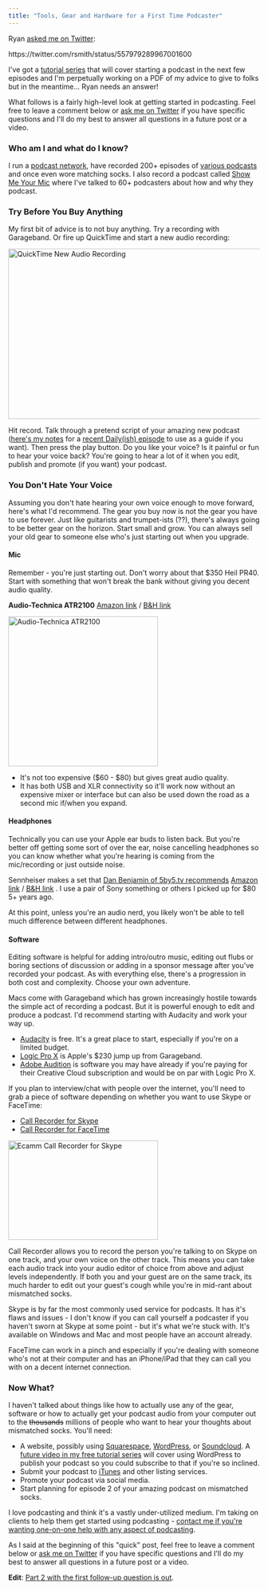 ```yaml
---
title: "Tools, Gear and Hardware for a First Time Podcaster"
---
```

<p>Ryan <a href="https://twitter.com/rsmith/status/557979289967001600">asked me on Twitter</a>:</p>
<p>https://twitter.com/rsmith/status/557979289967001600</p>
<p>I've got a <a href="https://youtu.be/_dQr69-dkbU?list=PL5WkkylZGJ0ux8Uu-zS9wLmoP4U00QVCR">tutorial series</a> that will cover starting a podcast in the next few episodes and I'm perpetually working on a PDF of my advice to give to folks but in the meantime... Ryan needs an answer!</p>
<p>What follows is a fairly high-level look at getting started in podcasting. Feel free to leave a comment below or <a href="https://www.twitter.com/ichris">ask me on Twitter</a> if you have specific questions and I'll do my best to answer all questions in a future post or a video.</p>
<h3>Who am I and what do I know?</h3>
<p>I run a <a href="https://goodstuff.network">podcast network</a>, have recorded 200+ episodes of <a href="https://www.ssktn.com">various podcasts</a> and once even wore matching socks. I also record a podcast called <a href="https://goodstuff.network/smym">Show Me Your Mic</a> where I've talked to 60+ podcasters about how and why they podcast.</p>
<h3>Try Before You Buy Anything</h3>
<p>My first bit of advice is to not buy anything. Try a recording with Garageband. Or fire up QuickTime and start a new audio recording:</p>
<p><img src="https://chrisenns.com/wp-content/uploads/2015/01/Screenshot-2015-01-21-14.19.14.png" alt="QuickTime New Audio Recording" width="513" height="341" class="aligncenter size-full wp-image-22196" /></p>
<p>Hit record. Talk through a pretend script of your amazing new podcast (<a href="https://cl.ly/ZPDz">here's my notes</a> for a <a href="https://goodstuff.network/dailyish/">recent Daily(ish) episode</a> to use as a guide if you want). Then press the play button. Do you like your voice? Is it painful or fun to hear your voice back? You're going to hear a lot of it when you edit, publish and promote (if you want) your podcast.</p>
<h3>You Don't Hate Your Voice</h3>
<p>Assuming you don't hate hearing your own voice enough to move forward, here's what I'd recommend. The gear you buy now is not the gear you have to use forever. Just like guitarists and trumpet-ists (??), there's always going to be better gear on the horizon. Start small and grow. You can always sell your old gear to someone else who's just starting out when you upgrade.</p>
<h4>Mic</h4>
<p>Remember - you're just starting out. Don't worry about that $350 Heil PR40. Start with something that won't break the bank without giving you decent audio quality.</p>
<p><strong>Audio-Technica ATR2100</strong> <a href="https://www.amazon.ca/gp/product/B004QJOZS4/ref=as_li_ss_tl?ie=UTF8&amp;camp=15121&amp;creative=390961&amp;creativeASIN=B004QJOZS4&amp;linkCode=as2&amp;tag=farawsoclos0a-20">Amazon link</a> / <a href="https://www.bhphotovideo.com/c/product/751977-REG/Audio_Technica_ATR2100_USB_ATR2100_USB_Cardioid_Dynamic_USB.html/BI/19457/KBID/11631/kw/AUATR2100USB/DFF/d10-v2-t1-xAUATR2100USB">B&amp;H link</a></p>
<p><img src="https://chrisenns.com/wp-content/uploads/2015/01/751977-300x300.jpg" alt="Audio-Technica ATR2100" width="300" height="300" class="aligncenter size-medium wp-image-22198" /></p>
<ul>
<li>It's not too expensive ($60 - $80) but gives great audio quality.</li>
<li>It has both USB and XLR connectivity so it'll work now without an expensive mixer or interface but can also be used down the road as a second mic if/when you expand.</li>
</ul>
<h4>Headphones</h4>
<p>Technically you can use your Apple ear buds to listen back. But you're better off getting some sort of over the ear, noise cancelling headphones so you can know whether what you're hearing is coming from the mic/recording or just outside noise.</p>
<p>Sennheiser makes a set that <a href="https://podcastmethod.co" target="_blank">Dan Benjamin of 5by5.tv recommends</a> <a href="https://www.amazon.ca/gp/product/B003LPTAYI/ref=as_li_ss_tl?ie=UTF8&amp;camp=15121&amp;creative=390961&amp;creativeASIN=B003LPTAYI&amp;linkCode=as2&amp;tag=farawsoclos0a-20">Amazon link</a> / <a href="https://www.bhphotovideo.com/c/product/751924-REG/Sennheiser_HD202_II_HD_202_II_Closed_Back_Around_Ear.html/BI/19457/KBID/11631/kw/SEHD2022/DFF/d10-v2-t1-xSEHD2022">B&amp;H link</a> . I use a pair of Sony something or others I picked up for $80 5+ years ago.</p>
<p>At this point, unless you're an audio nerd, you likely won't be able to tell much difference between different headphones.</p>
<h4>Software</h4>
<p>Editing software is helpful for adding intro/outro music, editing out flubs or boring sections of discussion or adding in a sponsor message after you've recorded your podcast. As with everything else, there's a progression in both cost and complexity. Choose your own adventure.</p>
<p>Macs come with Garageband which has grown increasingly hostile towards the simple act of recording a podcast. But it is powerful enough to edit and produce a podcast. I'd recommend starting with Audacity and work your way up.</p>
<ul>
<li><a href="https://audacity.sourceforge.net">Audacity</a> is free. It's a great place to start, especially if you're on a limited budget.</li>
<li><a href="https://itunes.apple.com/ca/app/logic-pro-x/id634148309?mt=12&amp;uo=4&amp;at=10l4Ki">Logic Pro X</a> is Apple's $230 jump up from Garageband.</li>
<li><a href="https://creative.adobe.com/products/audition">Adobe Audition</a> is software you may have already if you're paying for their Creative Cloud subscription and would be on par with Logic Pro X.</li>
</ul>
<p>If you plan to interview/chat with people over the internet, you'll need to grab a piece of software depending on whether you want to use Skype or FaceTime:</p>
<ul>
<li><a href="https://www.ecamm.com/mac/callrecorder/">Call Recorder for Skype</a> </li>
<li><a href="https://www.ecamm.com/mac/callrecorderft/">Call Recorder for FaceTime</a></li>
</ul>
<p><img src="https://chrisenns.com/wp-content/uploads/2015/01/Screenshot-2015-01-21-16.38.26-300x199.png" alt="Ecamm Call Recorder for Skype" width="300" height="199" class="aligncenter size-medium wp-image-22199" /></p>
<p>Call Recorder allows you to record the person you're talking to on Skype on one track, and your own voice on the other track. This means you can take each audio track into your audio editor of choice from above and adjust levels independently. If both you and your guest are on the same track, its much harder to edit out your guest's cough while you're in mid-rant about mismatched socks.</p>
<p>Skype is by far the most commonly used service for podcasts. It has it's flaws and issues - I don't know if you can call yourself a podcaster if you haven't sworn at Skype at some point - but it's what we're stuck with. It's available on Windows and Mac and most people have an account already.</p>
<p>FaceTime can work in a pinch and especially if you're dealing with someone who's not at their computer and has an iPhone/iPad that they can call you with on a decent internet connection.</p>
<h3>Now What?</h3>
<p>I haven't talked about things like how to actually use any of the gear, software or how to actually get your podcast audio from your computer out to the <del datetime="2015-01-21T21:35:36+00:00">thousands</del> millions of people who want to hear your thoughts about mismatched socks. You'll need:</p>
<ul>
<li>A website, possibly using <a href="https://www.squarespace.com/home">Squarespace</a>, <a href="https://wordpress.com">WordPress</a>, or <a href="https://help.soundcloud.com/customer/portal/articles/1209292-can-i-podcast-with-soundcloud-">Soundcloud</a>. A <a href="https://youtu.be/_dQr69-dkbU?list=PL5WkkylZGJ0ux8Uu-zS9wLmoP4U00QVCR">future video in my free tutorial series</a> will cover using WordPress to publish your podcast so you could subscribe to that if you're so inclined.</li>
<li>Submit your podcast to <a href="https://phobos.apple.com/WebObjects/MZFinance.woa/wa/publishPodcast">iTunes</a> and other listing services.</li>
<li>Promote your podcast via social media.</li>
<li>Start planning for episode 2 of your amazing podcast on mismatched socks.</li>
</ul>
<p>I love podcasting and think it's a vastly under-utilized medium. I'm taking on clients to help them get started using podcasting - <a href="https://www.lemonproductions.ca/contact/">contact me if you're wanting one-on-one help with any aspect of podcasting</a>.</p>
<p>As I said at the beginning of this "quick" post, feel free to leave a comment below or <a href="https://www.twitter.com/ichris">ask me on Twitter</a> if you have specific questions and I'll do my best to answer all questions in a future post or a video.</p>
<p><strong>Edit</strong>: <a href="https://chrisenns.com/2015/01/first-time-podcasting-with-wordpress/">Part 2 with the first follow-up question is out</a>.</p>
